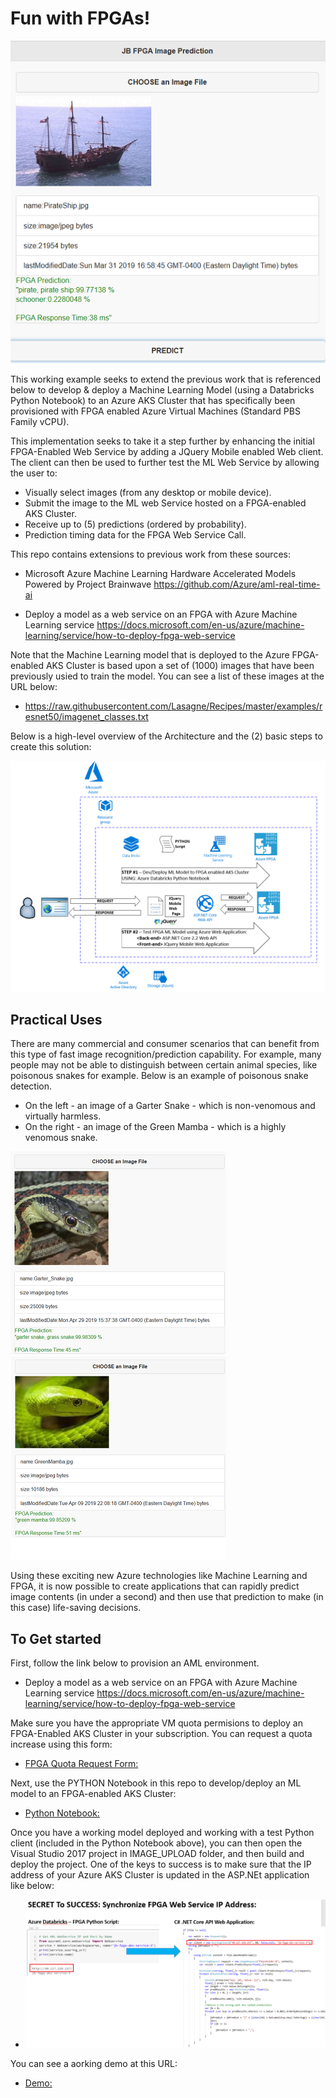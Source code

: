 # Fun with FPGAs!
![Image description](FPGA_Predict_1md.png)

This working example seeks to extend the previous work that is referenced below to develop & deploy a Machine Learning Model (using a Databricks Python Notebook) to an Azure AKS Cluster that has specifically been provisioned with FPGA enabled Azure Virtual Machines (Standard PBS Family vCPU).  

This implementation seeks to take it a step further by enhancing the initial FPGA-Enabled Web Service
by adding a JQuery Mobile enabled Web client. The client can then be used to further test the ML Web Service by allowing the user to:
  * Visually select images (from any desktop or mobile device).
  * Submit the image to the ML web Service hosted on a FPGA-enabled AKS Cluster.
  * Receive up to (5) predictions (ordered by probability).
  * Prediction timing data for the FPGA Web Service Call. 

This repo contains extensions to previous work from these sources:  

 * Microsoft Azure Machine Learning Hardware Accelerated Models Powered by Project Brainwave
   https://github.com/Azure/aml-real-time-ai

 * Deploy a model as a web service on an FPGA with Azure Machine Learning service
   https://docs.microsoft.com/en-us/azure/machine-learning/service/how-to-deploy-fpga-web-service

Note that the Machine Learning model that is deployed to the Azure FPGA-enabled AKS Cluster is based upon a set of (1000) images that have been previously usied to train the model. You can see a list of these images at the URL below:
 * https://raw.githubusercontent.com/Lasagne/Recipes/master/examples/resnet50/imagenet_classes.txt



Below is a high-level overview of the Architecture and the (2) basic steps to create this solution:

![Image description](Architecture.png)

## Practical Uses
There are many commercial and consumer scenarios that can benefit from this type of fast image recognition/prediction capability.
For example, many people may not be able to distinguish between certain animal species, like poisonous snakes for example.
Below is an example of poisonous snake detection. 
 * On the left - an image of a Garter Snake - which is non-venomous and virtually harmless. 
 * On the right - an image of the Green Mamba - which is a highly venomous snake.

![Image description](FPGA_Predict_4_GarterSnake.png) ![Image description](FPGA_Predict_3_GreenMamba.png)

Using these exciting new Azure technologies like Machine Learning and FPGA, it is now possible to create applications that can rapidly predict image contents (in under a second) and then use that prediction to make (in this case) life-saving decisions.  

## To Get started

First, follow the link below to provision an AML environment.

  * Deploy a model as a web service on an FPGA with Azure Machine Learning service
   https://docs.microsoft.com/en-us/azure/machine-learning/service/how-to-deploy-fpga-web-service

Make sure you have the appropriate VM quota permisions to deploy an FPGA-Enabled AKS Cluster in your subscription.  You can request a quota increase using this form: 
  * [FPGA Quota Request Form:](https://forms.office.com/Pages/ResponsePage.aspx?id=v4j5cvGGr0GRqy180BHbR2nac9-PZhBDnNSV2ITz0LNUN0U5S0hXRkNITk85QURTWk9ZUUFUWkkyTC4u)

Next, use the PYTHON Notebook in this repo to develop/deploy an ML model to an FPGA-enabled AKS Cluster: 
  * [Python Notebook:](https://github.com/jbarnes1/Azure-FPGA-Mobile-Web-Client/blob/master/Notebooks/jbFPGA_Python_AML_Service_v5.ipynb)

Once you have a working model deployed and working with a test Python client (included in the Python Notebook above), you can then open the Visual Studio 2017 project in IMAGE_UPLOAD folder, and then build and deploy the project.  One of the keys to success is to make sure that the IP address of your Azure AKS Cluster is updated in the ASP.NEt application like below:

 * ![IP Address Correlation:](Python-ASP.NET_Correlation.png)

You can see a aorking demo at this URL: 
 * [Demo:](https://jbfpga.azurewebsites.net/jbjqm.html)












